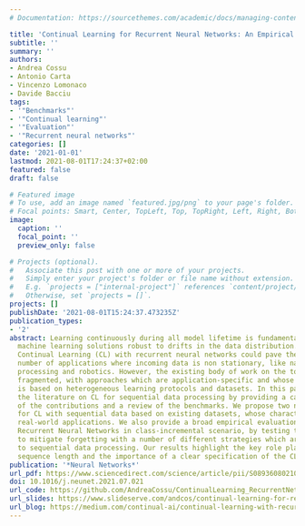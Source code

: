 ```yaml
---
# Documentation: https://sourcethemes.com/academic/docs/managing-content/

title: 'Continual Learning for Recurrent Neural Networks: An Empirical Evaluation'
subtitle: ''
summary: ''
authors:
- Andrea Cossu
- Antonio Carta
- Vincenzo Lomonaco
- Davide Bacciu
tags:
- '"Benchmarks"'
- '"Continual learning"'
- '"Evaluation"'
- '"Recurrent neural networks"'
categories: []
date: '2021-01-01'
lastmod: 2021-08-01T17:24:37+02:00
featured: false
draft: false

# Featured image
# To use, add an image named `featured.jpg/png` to your page's folder.
# Focal points: Smart, Center, TopLeft, Top, TopRight, Left, Right, BottomLeft, Bottom, BottomRight.
image:
  caption: ''
  focal_point: ''
  preview_only: false

# Projects (optional).
#   Associate this post with one or more of your projects.
#   Simply enter your project's folder or file name without extension.
#   E.g. `projects = ["internal-project"]` references `content/project/deep-learning/index.md`.
#   Otherwise, set `projects = []`.
projects: []
publishDate: '2021-08-01T15:24:37.473235Z'
publication_types:
- '2'
abstract: Learning continuously during all model lifetime is fundamental to deploy
  machine learning solutions robust to drifts in the data distribution. Advances in
  Continual Learning (CL) with recurrent neural networks could pave the way to a large
  number of applications where incoming data is non stationary, like natural language
  processing and robotics. However, the existing body of work on the topic is still
  fragmented, with approaches which are application-specific and whose assessment
  is based on heterogeneous learning protocols and datasets. In this paper, we organize
  the literature on CL for sequential data processing by providing a categorization
  of the contributions and a review of the benchmarks. We propose two new benchmarks
  for CL with sequential data based on existing datasets, whose characteristics resemble
  real-world applications. We also provide a broad empirical evaluation of CL and
  Recurrent Neural Networks in class-incremental scenario, by testing their ability
  to mitigate forgetting with a number of different strategies which are not specific
  to sequential data processing. Our results highlight the key role played by the
  sequence length and the importance of a clear specification of the CL scenario.
publication: '*Neural Networks*'
url_pdf: https://www.sciencedirect.com/science/article/pii/S0893608021002847
doi: 10.1016/j.neunet.2021.07.021
url_code: https://github.com/AndreaCossu/ContinualLearning_RecurrentNetworks
url_slides: https://www.slideserve.com/andcos/continual-learning-for-recurrent-neural-networks-an-empirical-evaluation
url_blog: https://medium.com/continual-ai/continual-learning-with-recurrent-neural-networks-ce631c913b0
---
```

